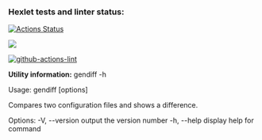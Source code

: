 ### Hexlet tests and linter status:
[![Actions Status](https://github.com/MariaKorchagina/frontend-project-lvl2/workflows/hexlet-check/badge.svg)](https://github.com/MariaKorchagina/frontend-project-lvl2/actions)

<a href="https://codeclimate.com/github/MariaKorchagina/frontend-project-lvl2/maintainability"><img src="https://api.codeclimate.com/v1/badges/ec830e87b83c3a3220bf/maintainability" /></a>

[![github-actions-lint](https://github.com/MariaKorchagina/frontend-project-lvl2/actions/workflows/github-actions-lint.yml/badge.svg)](https://github.com/MariaKorchagina/frontend-project-lvl2/actions)

**Utility information:**
gendiff -h

Usage: gendiff [options] 

Compares two configuration files and shows a difference.

Options:
  -V, --version        output the version number
  -h, --help           display help for command